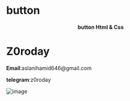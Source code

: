 # button
<p align="center"><b>button Html &amp; Css</b></p> 

# Z0roday

<p><b>Email</b>:aslanihamid646@gmail.com</p>

<p><b>telegram</b>:z0roday</p>

<img src="" alt="image"/>
